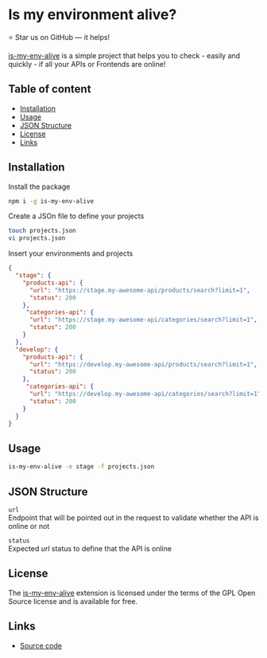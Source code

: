 Is my environment alive?
======================

:star: Star us on GitHub — it helps!

[is-my-env-alive](https://to-do-link) is a simple project that helps you to check - easily and quickly - if all your APIs or Frontends are online!

## Table of content

- [Installation](#installation)
- [Usage](#usage)
- [JSON Structure](#json-structure)
- [License](#license)
- [Links](#links)

## Installation

Install the package

```bash
npm i -g is-my-env-alive
```

Create a JSOn file to define your projects

```bash
touch projects.json
vi projects.json
```

Insert your environments and projects

```json
{
  "stage": {
    "products-api": {
      "url": "https://stage.my-awesome-api/products/search?limit=1",
      "status": 200
    },
     "categories-api": {
      "url": "https://stage.my-awesome-api/categories/search?limit=1",
      "status": 200
    }
  },
  "develop": {
    "products-api": {
      "url": "https://develop.my-awesome-api/products/search?limit=1",
      "status": 200
    },
     "categories-api": {
      "url": "https://develop.my-awesome-api/categories/search?limit=1",
      "status": 200
    }
  }
}
```


## Usage

```bash
is-my-env-alive -e stage -f projects.json
```

## JSON Structure


`url` \
Endpoint that will be pointed out in the request to validate whether the API is online or not

`status` \
Expected _url_ status to define that the API is online

## License

The [is-my-env-alive](https://to-do-link)  extension is licensed under the terms of the GPL Open Source
license and is available for free.

## Links

* [Source code](https://github.com/inacior/is-my-env-alive)
